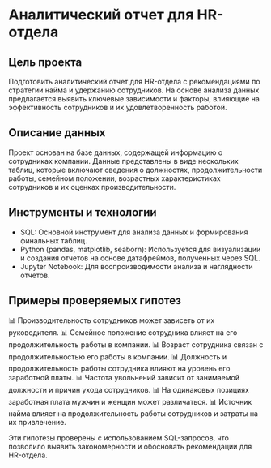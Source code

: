 # Аналитический отчет для HR-отдела

## Цель проекта

Подготовить аналитический отчет для HR-отдела с рекомендациями по стратегии найма и удержанию сотрудников. На основе анализа данных предлагается выявить ключевые зависимости и факторы, влияющие на эффективность сотрудников и их удовлетворенность работой.

## Описание данных

Проект основан на базе данных, содержащей информацию о сотрудниках компании. Данные представлены в виде нескольких таблиц, которые включают сведения о должностях, продолжительности работы, семейном положении, возрастных характеристиках сотрудников и их оценках производительности.

 ## Инструменты и технологии

- SQL: Основной инструмент для анализа данных и формирования финальных таблиц.
- Python (pandas, matplotlib, seaborn): Используется для визуализации и создания отчетов на основе датафреймов, полученных через SQL.
- Jupyter Notebook: Для воспроизводимости анализа и наглядности отчетов.

## Примеры проверяемых гипотез

📊 Производительность сотрудников может зависеть от их руководителя.
📊 Семейное положение сотрудника влияет на его продолжительность работы в компании.
📊 Возраст сотрудника связан с продолжительностью его работы в компании.
📊 Должность и продолжительность работы сотрудника влияют на уровень его заработной платы.
📊 Частота увольнений зависит от занимаемой должности и причин ухода сотрудников.
📊 На одинаковых позициях заработная плата мужчин и женщин может различаться.
📊 Источник найма влияет на продолжительность работы сотрудников и затраты на их привлечение.

Эти гипотезы проверены с использованием SQL-запросов, что позволило выявить закономерности и обосновать рекомендации для HR-отдела.
